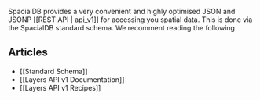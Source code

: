 SpacialDB provides a very convenient and highly optimised JSON and JSONP [[REST API | api_v1]] for accessing you spatial data. This is done via the SpacialDB standard schema. We recomment reading the following

## Articles

* [[Standard Schema]]
* [[Layers API v1 Documentation]]
* [[Layers API v1 Recipes]]
